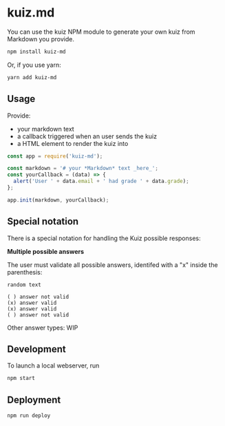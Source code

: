 # kuiz.md

You can use the kuiz NPM module to generate your own kuiz from Markdown you provide.

```bash
npm install kuiz-md
```

Or, if you use yarn:
```bash
yarn add kuiz-md
```

## Usage

Provide:

- your markdown text
- a callback triggered when an user sends the kuiz
- a HTML element to render the kuiz into

```javascript
const app = require('kuiz-md');

const markdown = '# your *Markdown* text _here_';
const yourCallback = (data) => {
  alert('User ' + data.email + ' had grade ' + data.grade);
};

app.init(markdown, yourCallback);
```

## Special notation

There is a special notation for handling the Kuiz possible responses:

**Multiple possible answers**

The user must validate all possible answers, identifed with a "x" inside the parenthesis:
```
random text

( ) answer not valid
(x) answer valid
(x) answer valid
( ) answer not valid
```

Other answer types: WIP

## Development

To launch a local webserver, run
```bash
npm start
```

## Deployment

```bash
npm run deploy
```
